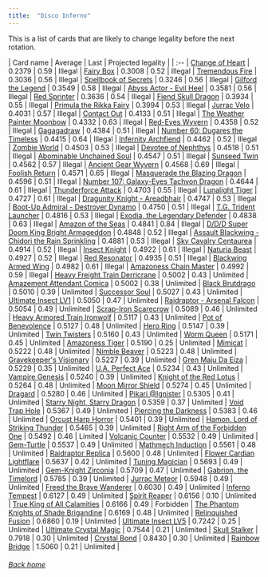 ```yaml
---
title:  "Disco Inferno"
---
```


This is a list of cards that are likely to change legality before the next rotation.

| Card name | Average | Last | Projected legality |
| :-- |
[Change of Heart](https://db.ygoprodeck.com/card/?search=Change%20of%20Heart) | 0.2379 | 0.59 | Illegal |
[Fairy Box](https://db.ygoprodeck.com/card/?search=Fairy%20Box) | 0.3008 | 0.52 | Illegal |
[Tremendous Fire](https://db.ygoprodeck.com/card/?search=Tremendous%20Fire) | 0.3036 | 0.56 | Illegal |
[Spellbook of Secrets](https://db.ygoprodeck.com/card/?search=Spellbook%20of%20Secrets) | 0.3246 | 0.56 | Illegal |
[Gilford the Legend](https://db.ygoprodeck.com/card/?search=Gilford%20the%20Legend) | 0.3549 | 0.58 | Illegal |
[Abyss Actor - Evil Heel](https://db.ygoprodeck.com/card/?search=Abyss%20Actor%20-%20Evil%20Heel) | 0.3581 | 0.56 | Illegal |
[Red Sprinter](https://db.ygoprodeck.com/card/?search=Red%20Sprinter) | 0.3636 | 0.54 | Illegal |
[Fiend Skull Dragon](https://db.ygoprodeck.com/card/?search=Fiend%20Skull%20Dragon) | 0.3934 | 0.55 | Illegal |
[Primula the Rikka Fairy](https://db.ygoprodeck.com/card/?search=Primula%20the%20Rikka%20Fairy) | 0.3994 | 0.53 | Illegal |
[Jurrac Velo](https://db.ygoprodeck.com/card/?search=Jurrac%20Velo) | 0.4031 | 0.57 | Illegal |
[Contact Out](https://db.ygoprodeck.com/card/?search=Contact%20Out) | 0.4133 | 0.51 | Illegal |
[The Weather Painter Moonbow](https://db.ygoprodeck.com/card/?search=The%20Weather%20Painter%20Moonbow) | 0.4332 | 0.63 | Illegal |
[Red-Eyes Wyvern](https://db.ygoprodeck.com/card/?search=Red-Eyes%20Wyvern) | 0.4358 | 0.52 | Illegal |
[Gagagadraw](https://db.ygoprodeck.com/card/?search=Gagagadraw) | 0.4384 | 0.51 | Illegal |
[Number 60: Dugares the Timeless](https://db.ygoprodeck.com/card/?search=Number%2060:%20Dugares%20the%20Timeless) | 0.4415 | 0.64 | Illegal |
[Infernity Archfiend](https://db.ygoprodeck.com/card/?search=Infernity%20Archfiend) | 0.4462 | 0.52 | Illegal |
[Zombie World](https://db.ygoprodeck.com/card/?search=Zombie%20World) | 0.4503 | 0.53 | Illegal |
[Devotee of Nephthys](https://db.ygoprodeck.com/card/?search=Devotee%20of%20Nephthys) | 0.4518 | 0.51 | Illegal |
[Abominable Unchained Soul](https://db.ygoprodeck.com/card/?search=Abominable%20Unchained%20Soul) | 0.4547 | 0.51 | Illegal |
[Sunseed Twin](https://db.ygoprodeck.com/card/?search=Sunseed%20Twin) | 0.4562 | 0.57 | Illegal |
[Ancient Gear Wyvern](https://db.ygoprodeck.com/card/?search=Ancient%20Gear%20Wyvern) | 0.4568 | 0.69 | Illegal |
[Foolish Return](https://db.ygoprodeck.com/card/?search=Foolish%20Return) | 0.4571 | 0.65 | Illegal |
[Masquerade the Blazing Dragon](https://db.ygoprodeck.com/card/?search=Masquerade%20the%20Blazing%20Dragon) | 0.4596 | 0.51 | Illegal |
[Number 107: Galaxy-Eyes Tachyon Dragon](https://db.ygoprodeck.com/card/?search=Number%20107:%20Galaxy-Eyes%20Tachyon%20Dragon) | 0.4644 | 0.61 | Illegal |
[Thunderforce Attack](https://db.ygoprodeck.com/card/?search=Thunderforce%20Attack) | 0.4703 | 0.55 | Illegal |
[Lunalight Tiger](https://db.ygoprodeck.com/card/?search=Lunalight%20Tiger) | 0.4727 | 0.61 | Illegal |
[Dragunity Knight - Areadbhair](https://db.ygoprodeck.com/card/?search=Dragunity%20Knight%20-%20Areadbhair) | 0.4747 | 0.53 | Illegal |
[Boot-Up Admiral - Destroyer Dynamo](https://db.ygoprodeck.com/card/?search=Boot-Up%20Admiral%20-%20Destroyer%20Dynamo) | 0.4750 | 0.51 | Illegal |
[T.G. Trident Launcher](https://db.ygoprodeck.com/card/?search=T.G.%20Trident%20Launcher) | 0.4816 | 0.53 | Illegal |
[Exodia, the Legendary Defender](https://db.ygoprodeck.com/card/?search=Exodia,%20the%20Legendary%20Defender) | 0.4838 | 0.63 | Illegal |
[Amazon of the Seas](https://db.ygoprodeck.com/card/?search=Amazon%20of%20the%20Seas) | 0.4841 | 0.84 | Illegal |
[D/D/D Super Doom King Bright Armageddon](https://db.ygoprodeck.com/card/?search=D/D/D%20Super%20Doom%20King%20Bright%20Armageddon) | 0.4848 | 0.52 | Illegal |
[Assault Blackwing - Chidori the Rain Sprinkling](https://db.ygoprodeck.com/card/?search=Assault%20Blackwing%20-%20Chidori%20the%20Rain%20Sprinkling) | 0.4881 | 0.53 | Illegal |
[Sky Cavalry Centaurea](https://db.ygoprodeck.com/card/?search=Sky%20Cavalry%20Centaurea) | 0.4914 | 0.52 | Illegal |
[Insect Knight](https://db.ygoprodeck.com/card/?search=Insect%20Knight) | 0.4922 | 0.61 | Illegal |
[Naturia Beast](https://db.ygoprodeck.com/card/?search=Naturia%20Beast) | 0.4927 | 0.52 | Illegal |
[Red Resonator](https://db.ygoprodeck.com/card/?search=Red%20Resonator) | 0.4935 | 0.51 | Illegal |
[Blackwing Armed Wing](https://db.ygoprodeck.com/card/?search=Blackwing%20Armed%20Wing) | 0.4982 | 0.61 | Illegal |
[Amazoness Chain Master](https://db.ygoprodeck.com/card/?search=Amazoness%20Chain%20Master) | 0.4992 | 0.59 | Illegal |
[Heavy Freight Train Derricrane](https://db.ygoprodeck.com/card/?search=Heavy%20Freight%20Train%20Derricrane) | 0.5002 | 0.43 | Unlimited |
[Amazement Attendant Comica](https://db.ygoprodeck.com/card/?search=Amazement%20Attendant%20Comica) | 0.5002 | 0.38 | Unlimited |
[Black Brutdrago](https://db.ygoprodeck.com/card/?search=Black%20Brutdrago) | 0.5010 | 0.39 | Unlimited |
[Successor Soul](https://db.ygoprodeck.com/card/?search=Successor%20Soul) | 0.5027 | 0.43 | Unlimited |
[Ultimate Insect LV1](https://db.ygoprodeck.com/card/?search=Ultimate%20Insect%20LV1) | 0.5050 | 0.47 | Unlimited |
[Raidraptor - Arsenal Falcon](https://db.ygoprodeck.com/card/?search=Raidraptor%20-%20Arsenal%20Falcon) | 0.5054 | 0.49 | Unlimited |
[Scrap-Iron Scarecrow](https://db.ygoprodeck.com/card/?search=Scrap-Iron%20Scarecrow) | 0.5089 | 0.46 | Unlimited |
[Heavy Armored Train Ironwolf](https://db.ygoprodeck.com/card/?search=Heavy%20Armored%20Train%20Ironwolf) | 0.5117 | 0.43 | Unlimited |
[Pot of Benevolence](https://db.ygoprodeck.com/card/?search=Pot%20of%20Benevolence) | 0.5127 | 0.48 | Unlimited |
[Hero Ring](https://db.ygoprodeck.com/card/?search=Hero%20Ring) | 0.5147 | 0.39 | Unlimited |
[Twin Twisters](https://db.ygoprodeck.com/card/?search=Twin%20Twisters) | 0.5160 | 0.43 | Unlimited |
[Worm Queen](https://db.ygoprodeck.com/card/?search=Worm%20Queen) | 0.5171 | 0.45 | Unlimited |
[Amazoness Tiger](https://db.ygoprodeck.com/card/?search=Amazoness%20Tiger) | 0.5190 | 0.25 | Unlimited |
[Mimicat](https://db.ygoprodeck.com/card/?search=Mimicat) | 0.5222 | 0.48 | Unlimited |
[Nimble Beaver](https://db.ygoprodeck.com/card/?search=Nimble%20Beaver) | 0.5223 | 0.48 | Unlimited |
[Gravekeeper's Visionary](https://db.ygoprodeck.com/card/?search=Gravekeeper's%20Visionary) | 0.5227 | 0.39 | Unlimited |
[Gren Maju Da Eiza](https://db.ygoprodeck.com/card/?search=Gren%20Maju%20Da%20Eiza) | 0.5229 | 0.35 | Unlimited |
[U.A. Perfect Ace](https://db.ygoprodeck.com/card/?search=U.A.%20Perfect%20Ace) | 0.5234 | 0.43 | Unlimited |
[Vampire Genesis](https://db.ygoprodeck.com/card/?search=Vampire%20Genesis) | 0.5240 | 0.39 | Unlimited |
[Knight of the Red Lotus](https://db.ygoprodeck.com/card/?search=Knight%20of%20the%20Red%20Lotus) | 0.5264 | 0.48 | Unlimited |
[Moon Mirror Shield](https://db.ygoprodeck.com/card/?search=Moon%20Mirror%20Shield) | 0.5274 | 0.45 | Unlimited |
[Dragard](https://db.ygoprodeck.com/card/?search=Dragard) | 0.5280 | 0.46 | Unlimited |
[Pikari @Ignister](https://db.ygoprodeck.com/card/?search=Pikari%20@Ignister) | 0.5305 | 0.41 | Unlimited |
[Starry Night, Starry Dragon](https://db.ygoprodeck.com/card/?search=Starry%20Night,%20Starry%20Dragon) | 0.5359 | 0.37 | Unlimited |
[Void Trap Hole](https://db.ygoprodeck.com/card/?search=Void%20Trap%20Hole) | 0.5367 | 0.49 | Unlimited |
[Piercing the Darkness](https://db.ygoprodeck.com/card/?search=Piercing%20the%20Darkness) | 0.5383 | 0.46 | Unlimited |
[Orcust Harp Horror](https://db.ygoprodeck.com/card/?search=Orcust%20Harp%20Horror) | 0.5401 | 0.39 | Unlimited |
[Hamon, Lord of Striking Thunder](https://db.ygoprodeck.com/card/?search=Hamon,%20Lord%20of%20Striking%20Thunder) | 0.5465 | 0.39 | Unlimited |
[Right Arm of the Forbidden One](https://db.ygoprodeck.com/card/?search=Right%20Arm%20of%20the%20Forbidden%20One) | 0.5492 | 0.46 | Limited |
[Volcanic Counter](https://db.ygoprodeck.com/card/?search=Volcanic%20Counter) | 0.5532 | 0.49 | Unlimited |
[Gem-Turtle](https://db.ygoprodeck.com/card/?search=Gem-Turtle) | 0.5537 | 0.49 | Unlimited |
[Mathmech Induction](https://db.ygoprodeck.com/card/?search=Mathmech%20Induction) | 0.5561 | 0.48 | Unlimited |
[Raidraptor Replica](https://db.ygoprodeck.com/card/?search=Raidraptor%20Replica) | 0.5600 | 0.48 | Unlimited |
[Flower Cardian Lightflare](https://db.ygoprodeck.com/card/?search=Flower%20Cardian%20Lightflare) | 0.5637 | 0.42 | Unlimited |
[Tuning Magician](https://db.ygoprodeck.com/card/?search=Tuning%20Magician) | 0.5693 | 0.49 | Unlimited |
[Gem-Knight Zirconia](https://db.ygoprodeck.com/card/?search=Gem-Knight%20Zirconia) | 0.5709 | 0.47 | Unlimited |
[Gabrion, the Timelord](https://db.ygoprodeck.com/card/?search=Gabrion,%20the%20Timelord) | 0.5785 | 0.39 | Unlimited |
[Jurrac Meteor](https://db.ygoprodeck.com/card/?search=Jurrac%20Meteor) | 0.5948 | 0.49 | Unlimited |
[Freed the Brave Wanderer](https://db.ygoprodeck.com/card/?search=Freed%20the%20Brave%20Wanderer) | 0.6030 | 0.49 | Unlimited |
[Inferno Tempest](https://db.ygoprodeck.com/card/?search=Inferno%20Tempest) | 0.6127 | 0.49 | Unlimited |
[Spirit Reaper](https://db.ygoprodeck.com/card/?search=Spirit%20Reaper) | 0.6156 | 0.10 | Unlimited |
[True King of All Calamities](https://db.ygoprodeck.com/card/?search=True%20King%20of%20All%20Calamities) | 0.6166 | 0.49 | Forbidden |
[The Phantom Knights of Shade Brigandine](https://db.ygoprodeck.com/card/?search=The%20Phantom%20Knights%20of%20Shade%20Brigandine) | 0.6169 | 0.48 | Unlimited |
[Relinquished Fusion](https://db.ygoprodeck.com/card/?search=Relinquished%20Fusion) | 0.6860 | 0.19 | Unlimited |
[Ultimate Insect LV5](https://db.ygoprodeck.com/card/?search=Ultimate%20Insect%20LV5) | 0.7242 | 0.25 | Unlimited |
[Ultimate Crystal Magic](https://db.ygoprodeck.com/card/?search=Ultimate%20Crystal%20Magic) | 0.7544 | 0.21 | Unlimited |
[Skull Stalker](https://db.ygoprodeck.com/card/?search=Skull%20Stalker) | 0.7918 | 0.30 | Unlimited |
[Crystal Bond](https://db.ygoprodeck.com/card/?search=Crystal%20Bond) | 0.8430 | 0.30 | Unlimited |
[Rainbow Bridge](https://db.ygoprodeck.com/card/?search=Rainbow%20Bridge) | 1.5060 | 0.21 | Unlimited |

###### [Back home](index)